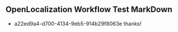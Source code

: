 ## OpenLocalization Workflow Test MarkDown
* a22ed9a4-d700-4134-9eb5-914b29f8063e thanks!

<!--HONumber=Oct16_HO2-->


